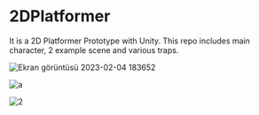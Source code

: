 # 2DPlatformer
It is a 2D Platformer Prototype with Unity. This repo includes main character, 2 example scene and various traps.


![Ekran görüntüsü 2023-02-04 183652](https://user-images.githubusercontent.com/69846446/216787091-2e77d626-a7d1-495d-9d9b-a0765e3d3cd1.png)

![a](https://user-images.githubusercontent.com/69846446/216787096-49454ca2-ef61-44c9-a9c6-60e6595d8ac4.png)

![2](https://user-images.githubusercontent.com/69846446/216787101-e96bbcbf-b2c5-4ddf-a2bf-b1cb162c37f8.png)
